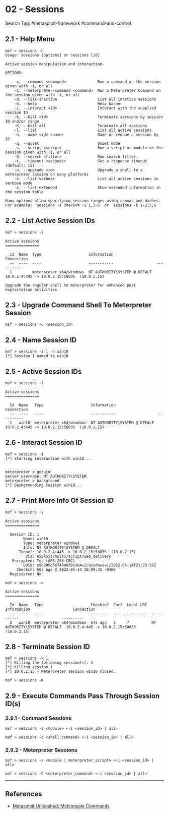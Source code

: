 # 02 - Sessions

Search Tag: #metasploit-framework #command-and-control

## 2.1 - Help Menu

```
msf > sessions -h
Usage: sessions [options] or sessions [id]

Active session manipulation and interaction.

OPTIONS:

    -c, --command <command>              Run a command on the session given with -i, or all
    -C, --meterpreter-command <command>  Run a Meterpreter Command on the session given with -i, or all
    -d, --list-inactive                  List all inactive sessions
    -h, --help                           Help banner
    -i, --interact <id>                  Interact with the supplied session ID
    -k, --kill <id>                      Terminate sessions by session ID and/or range
    -K, --kill-all                       Terminate all sessions
    -l, --list                           List all active sessions
    -n, --name <id> <name>               Name or rename a session by ID
    -q, --quiet                          Quiet mode
    -s, --script <script>                Run a script or module on the session given with -i, or all
    -S, --search <filter>                Row search filter.
    -t, --timeout <seconds>              Set a response timeout (default: 15)
    -u, --upgrade <id>                   Upgrade a shell to a meterpreter session on many platforms
    -v, --list-verbose                   List all active sessions in verbose mode
    -x, --list-extended                  Show extended information in the session table

Many options allow specifying session ranges using commas and dashes.
For example:  sessions -s checkvm -i 1,3-5  or  sessions -k 1-2,5,6
```

## 2.2 - List Active Session IDs

```
msf > sessions -l

Active sessions
===============

  Id  Name  Type                     Information                   Connection
  --  ----  ----                     -----------                   ----------
  1         meterpreter x64/windows  NT AUTHORITY\SYSTEM @ DEFALT  10.0.2.4:445 -> 10.0.2.15:50035  (10.0.2.15)

Upgrade the regular shell to meterpreter for enhanced post exploitation activities
```

## 2.3 - Upgrade Command Shell To Meterpreter Session

`msf > sessions -u <session_id>`

## 2.4 - Name Session ID

```
msf > sessions -i 1 -n win10
[*] Session 1 named to win10
```

## 2.5 - Active Session IDs

```
msf > sessions -l

Active sessions
===============

  Id  Name   Type                     Information                   Connection
  --  ----   ----                     -----------                   ----------
  1   win10  meterpreter x64/windows  NT AUTHORITY\SYSTEM @ DEFALT  10.0.2.4:445 -> 10.0.2.15:50035  (10.0.2.15)
```

## 2.6 - Interact Session ID

```
msf > sessions -1
[*] Starting interaction with win10...


meterpreter > getuid
Server username: NT AUTHORITY\SYSTEM
meterpreter > background
[*] Backgrounding session win10...
```

## 2.7 - Print More Info Of Session ID

```
msf > sessions -v

Active sessions
===============

  Session ID: 1
        Name: win10
        Type: meterpreter windows
        Info: NT AUTHORITY\SYSTEM @ DEFALT
      Tunnel: 10.0.2.4:445 -> 10.0.2.15:50035  (10.0.2.15)
         Via: exploit/multi/script/web_delivery
   Encrypted: Yes (AES-256-CBC)
        UUID: e9b905d567404039/x64=2/windows=1/2022-05-14T21:23:58Z
     CheckIn: 60s ago @ 2022-05-14 18:09:35 -0400
  Registered: No

msf > sessions -x

Active sessions
===============

  Id  Name   Type                     Checkin?  Enc?  Local URI  Information                   Connection
  --  ----   ----                     --------  ----  ---------  -----------                   ----------
  2   win10  meterpreter x64/windows  57s ago   Y     ?          NT AUTHORITY\SYSTEM @ DEFALT  10.0.2.4:445 -> 10.0.2.15:50035  (10.0.2.15)
```

## 2.8 - Terminate Session ID

```
msf > sessions -k 1
[*] Killing the following session(s): 1
[*] Killing session 1
[*] 10.0.2.15 - Meterpreter session win10 closed.

msf > sessions -K
```

## 2.9 - Execute Commands Pass Through Session ID(s)

### 2.9.1 - Command Sessions

```
msf > sessions -s <module> <-i <session_id> | all>

msf > sessions -c <shell_command> <-i <session_id> | all>
```

### 2.9.2 - Meterpreter Sessions

```
msf > sessions -s <module | meterpreter_script> <-i <session_id> | all>

msf > sessions -C <meterpreter_command> <-i <session_id> | all>
```

---
## References

- [Metasploit Unleashed: Msfconsole Commands](https://www.offsec.com/metasploit-unleashed/msfconsole-commands/)